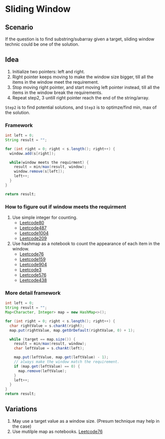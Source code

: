 # Sliding Window

## Scenario

If the question is to find substring/subarray given a target, sliding window technic could be one of the solution.

## Idea

1. Initialize two pointers: left and right.
2. Right pointer keeps moving to make the window size bigger, till all the items in the window meet the requirement.
3. Stop moving right pointer, and start moving left pointer instead, till all the items in the window break the requirements.
4. Repeat step2, 3 untill right pointer reach the end of the string/array.

`Step2` is to find potential solutions, and `Step3` is to optimze/find min, max of the solution.

### Framework

```java
int left = 0;
String result = "";

for (int right = 0; right < s.length(); right++) {
  window.add(s[right]);

  while(window meets the requirment) {
    result = min/max(result, window);
    window.remove(s[left]);
    left++;
  }
}

return result;
```

### How to figure out if window meets the requirment

1. Use simple integer for counting.
    - [Leetcode80](../Leetcode80.java)
    - [Leetcode487](../Leetcode487.java)
    - [Leetcode1004](../Leetcode1004.java)
    - [Leetcode209](../Leetcode209.java)
2. Use hashmap as a notebook to count the appearance of each item in the window.
    - [Leetcode76](../Leetcode76.java)
    - [Leetcode159](../Leetcode159.java)
    - [Leetcode904](../Leetcode904.java)
    - [Leetcode3](../Leetcode3.java)
    - [Leetcode576](../Leetcode576.java)
    - [Leetcode438](../Leetcode438.java)

### More detail framework

```java
int left = 0;
String result = "";
Map<Character, Integer> map = new HashMap<>();

for (int right = 0; right < s.length(); right++) {
  char rightValue = s.charAt(right);
  map.put(rightValue, map.getOrDefault(rightValue, 0) + 1);

  while (target == map.size()) {
    result = min/max(result, window);
    char leftValue = s.charAt(left);

    map.put(leftValue, map.get(leftValue) - 1);
    // always make the window match the requirement.
    if (map.get(leftValue) == 0) {
      map.remove(leftValue);
    }
    left++;
  }
}
return result;
```

## Variations

1. May use a target value as a window size. (Presum technique may help in the case)
2. Use mutilple map as notebooks. [Leetcode76](../Leetcode76.java)

